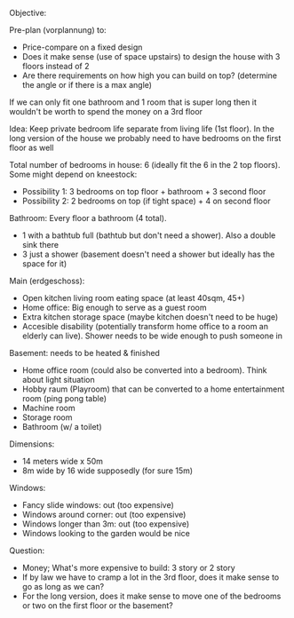 Objective:

Pre-plan (vorplannung) to:

- Price-compare on a fixed design
- Does it make sense (use of space upstairs) to design the house with 3 floors instead of 2
- Are there requirements on how high you can build on top? (determine the angle or if there is a max angle)

If we can only fit one bathroom and 1 room that is super long then it wouldn't be worth to spend the money on a 3rd floor

Idea:
Keep private bedroom life separate from living life (1st floor). In the long version of the house we probably need to have bedrooms on the first floor as well

Total number of bedrooms in house: 6 (ideally fit the 6 in the 2 top floors). Some might depend on kneestock:
  - Possibility 1: 3 bedrooms on top floor + bathroom + 3 second floor
  - Possibility 2: 2 bedrooms on top (if tight space) + 4 on second floor

Bathroom: Every floor a bathroom (4 total).
  - 1 with a bathtub full (bathtub but don't need a shower). Also a double sink there
  - 3 just a shower (basement doesn't need a shower but ideally has the space for it)

Main (erdgeschoss):
  - Open kitchen living room eating space (at least 40sqm, 45+)
  - Home office: Big enough to serve as a guest room
  - Extra kitchen storage space (maybe kitchen doesn't need to be huge)
  - Accesible disability (potentially transform home office to a room an elderly can live). Shower needs to be wide enough to push someone in

Basement: needs to be heated & finished
  - Home office room (could also be converted into a bedroom). Think about light situation
  - Hobby raum (Playroom) that can be converted to a home entertainment room (ping pong table)
  - Machine room
  - Storage room
  - Bathroom (w/ a toilet)

Dimensions:

- 14 meters wide x 50m
- 8m wide by 16 wide supposedly (for sure 15m)

Windows:

- Fancy slide windows: out (too expensive)
- Windows around corner: out (too expensive)
- Windows longer than 3m: out (too expensive)
- Windows looking to the garden would be nice

Question:

- Money; What's more expensive to build: 3 story or 2 story
- If by law we have to cramp a lot in the 3rd floor, does it make sense to go as long as we can?
- For the long version, does it make sense to move one of the bedrooms or two on the first floor or the basement?


